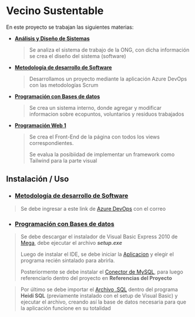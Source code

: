 # Vecino Sustentable

En este proyecto se trabajan las siguientes materias:

- **[Análisis y Diseño de Sistemas](./analisis_y_Dis/)**
    >Se analiza el sistema de trabajo de la ONG, con dicha información se crea el diseño del sistema  (software)

- **[Metodología de desarrollo de Software](./metodologias_dev_software/)**
    >Desarrollamos un proyecto mediante la aplicación Azure DevOps con las metodologías Scrum

- **[Programación con Bases de datos](./programacion_bd/)**
    >Se crea un sistema interno, donde agregar y modificar informacion sobre ecopuntos, voluntarios y residuos trabajados

- **[Programación Web 1](./prog_web/)**
    >Se crea el Front-End de la página con todos los views correspondientes.
    >
    >Se evalua la posibiidad de implementar un framework como Tailwind para la parte visual

## **Instalación / Uso**

- ### **[Metodología de desarrollo de Software](./metodologias_dev_software/)**

>Se debe ingresar a este link de [Azure DevOps](https://dev.azure.com/PedroDresch/Vecino%20Sustentable) con el correo

- ### **[Programación con Bases de datos](./programacion_bd/)**

>Se debe descargar el instalador de Visual Basic Express 2010 de [Mega](https://mega.nz/file/6o0mzIYR#yAIbfgbZwjAfdXiDUUNrTC-Ql6C4tdI-8Wmso0_Mol4), debe ejecutar el archivo ***setup.exe***
>
>Luego de instalar el IDE, se debe iniciar la [Aplicacion](./programacion_bd/aplicacion_visual_basic/vecino_sustentable/vecino_sustentable.sln) y elegir el programa recién sintalado para abrirla.
>
>Posteriormente se debe instalar el [Conector de MySQL](./programacion_bd/aplicacion_visual_basic/mysql-connector-net-6.9.7.msi), para luego referenciarlo dentro del proyecto en **Referencias del Proyecto**

>Por último se debe importar el [Archivo .SQL](./programacion_bd/base_de_datos/tablas/EXPORTADO.sql) dentro del programa **Heidi SQL** (previamente instalado con el setup de Visual Basic) y ejecutar el archivo, creando así la base de datos necesaria para que la aplicación funcione en su totalidad


